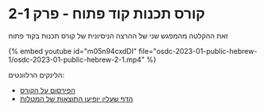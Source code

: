 # קורס תכנות קוד פתוח - פרק 2-1

זאת ההקלטה מהמפגש שני של ההרצה הניסיונית של קורס תכנות בקוד פתוח


{% embed youtube id="m05n94cxdDI" file="osdc-2023-01-public-hebrew-1/osdc-2023-01-public-hebrew-2-1.mp4" %}

הלינקים הרלוונטים:

* [הפירסום על הקורס](https://osdc.code-maven.com/osdc-public-hebrew-2023-01)
* [הדף שעליו יופיעו התוצאות של המטלות](https://osdc.code-maven.com/osdc-2023-01-public/)

